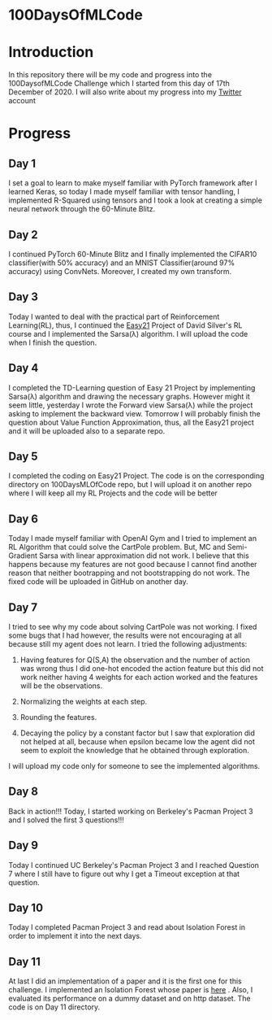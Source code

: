 # 100DaysOfMLCode

# Introduction

In this repository there will be my code and progress 
into the 100DaysofMLCode Challenge which I started from
this day of 17th December of 2020. I will also write about
my progress into my [Twitter](https://twitter.com/EmmanuelLykos) account

# Progress

## Day 1

I set a goal to learn to make myself familiar with PyTorch
framework after I learned Keras, so today I made myself 
familiar with tensor handling, I implemented R-Squared using tensors
and I took a look at creating a simple neural network through the 
60-Minute Blitz.

## Day 2

I continued  PyTorch 60-Minute Blitz and I finally implemented 
the CIFAR10 classifier(with 50% accuracy) and an MNIST 
Classifier(around 97% accuracy) using ConvNets. Moreover, 
I created my own transform.

## Day 3

Today I wanted to deal with the practical part of Reinforcement 
Learning(RL), thus, I continued the [Easy21](https://www.davidsilver.uk/wp-content/uploads/2020/03/Easy21-Johannes.pdf)
Project of David Silver's 
RL course and I implemented the Sarsa(λ) algorithm. 
I will upload the code when I finish the question.

## Day 4

I completed the TD-Learning question of Easy 21 Project by implementing Sarsa(λ) algorithm
and drawing the necessary graphs. However might it seem little, yesterday I wrote the
Forward view Sarsa(λ) while the project asking to implement the backward view. Tomorrow
I will probably finish the question about Value Function Approximation, thus, all the Easy21
project and it will be uploaded also to a separate repo.

## Day 5

I completed the coding on Easy21 Project. The code is on the corresponding
directory on 100DaysMLOfCode repo, but I will upload it on another repo
where I will keep all my RL Projects and the code will be better

## Day 6

Today I made myself familiar with OpenAI
 Gym and I tried to implement an RL Algorithm that could solve the CartPole problem. 
But, MC and Semi-Gradient Sarsa with linear approximation did not work. I believe that
this happens because my features are not good because I cannot find another reason that
neither bootrapping and not bootstrapping do not work. 
The fixed code will be uploaded in GitHub on another day.

## Day 7

I tried to see why my code about solving CartPole was not working. I fixed some bugs
that I had however, the results were not encouraging at all because still my agent
does not learn. I tried the following adjustments:

1. Having features for Q(S,A) the observation and the number of action was wrong
thus I did one-hot encoded the action feature but this did not work neither having
4 weights for each action worked and the features will be the observations.

2. Normalizing the weights at each step.

3. Rounding the features.

4. Decaying the policy by a constant factor but I saw that exploration did not helped at all,
because when epsilon became low the agent did not seem to exploit the knowledge that he
obtained through exploration.

I will upload my code only for someone to see the implemented algorithms.

## Day 8

Back in action!!! Today, I started working on Berkeley's Pacman Project 3 and I solved the first 3 questions!!!

## Day 9 

Today I continued UC Berkeley's Pacman Project 3 and I reached  Question 7 where I still have to figure out why I get a Timeout exception at that question.

## Day 10

Today I completed Pacman Project 3 and read about Isolation Forest in
order to implement it into the next days.

## Day 11

At last I did an implementation of a paper and it is the first one for this 
challenge. I implemented an Isolation Forest whose paper is [here](https://cs.nju.edu.cn/zhouzh/zhouzh.files/publication/icdm08b.pdf?q=isolation-forest)
. Also, I evaluated its performance on a dummy dataset and on http dataset.
The code is on Day 11 directory.
